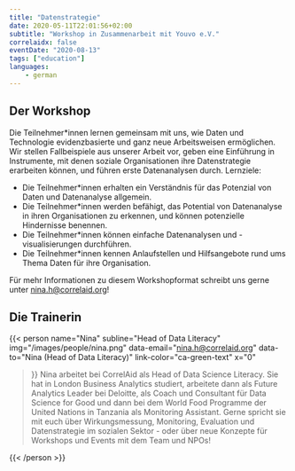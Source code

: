 ```yaml
---
title: "Datenstrategie"
date: 2020-05-11T22:01:56+02:00
subtitle: "Workshop in Zusammenarbeit mit Youvo e.V."
correlaidx: false
eventDate: "2020-08-13"
tags: ["education"]
languages: 
    - german
---
```



## Der Workshop
Die Teilnehmer*innen lernen gemeinsam mit uns, wie Daten und Technologie evidenzbasierte und ganz neue Arbeitsweisen ermöglichen. Wir stellen Fallbeispiele aus unserer Arbeit vor, geben eine Einführung in Instrumente, mit denen soziale Organisationen ihre Datenstrategie erarbeiten können, und führen erste Datenanalysen durch.
Lernziele:
- Die Teilnehmer*innen erhalten ein Verständnis für das Potenzial von Daten und Datenanalyse allgemein.
- Die Teilnehmer*innen werden befähigt, das Potential von Datenanalyse in ihren Organisationen zu erkennen, und können potenzielle Hindernisse benennen.
- Die Teilnehmer*innen können einfache Datenanalysen und -visualisierungen durchführen.
- Die Teilnehmer*innen kennen Anlaufstellen und Hilfsangebote rund ums Thema Daten für ihre Organisation.

Für mehr Informationen zu diesem Workshopformat schreibt uns gerne unter [nina.h@correlaid.org](mailto:nina.h@correlaid.org)!

## Die Trainerin

{{< person 
    name="Nina"
    subline="Head of Data Literacy"
    img="/images/people/nina.png"
    data-email="nina.h@correlaid.org"
    data-to="Nina (Head of Data Literacy)"
    link-color="ca-green-text"
    x="0"
>}}
    Nina arbeitet bei CorrelAid als Head of Data Science Literacy. Sie hat in London Business Analytics studiert, arbeitete dann als Future Analytics Leader bei Deloitte, als Coach und Consultant für Data Science for Good und dann bei dem World Food Programme der United Nations  in Tanzania als Monitoring Assistant. Gerne spricht sie mit euch über Wirkungsmessung, Monitoring, Evaluation und Datenstrategie im sozialen Sektor - oder über neue Konzepte für Workshops und Events mit dem Team und NPOs!

{{< /person >}}
